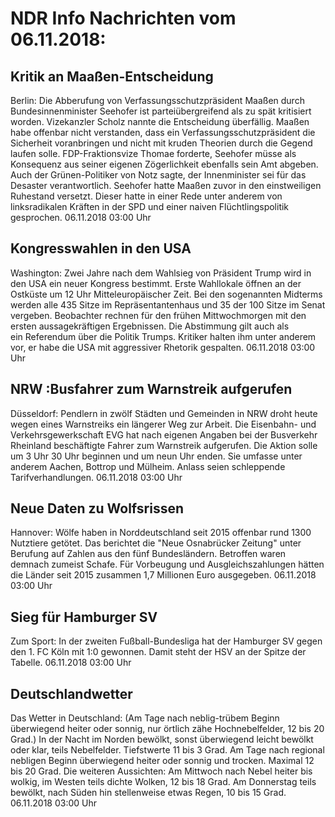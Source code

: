# NDR Info Nachrichten vom 06.11.2018:


## Kritik an Maaßen-Entscheidung
Berlin: Die Abberufung von Verfassungsschutzpräsident Maaßen durch Bundesinnenminister Seehofer ist parteiübergreifend als zu spät kritisiert worden. Vizekanzler Scholz nannte die Entscheidung überfällig. Maaßen habe offenbar nicht verstanden, dass ein Verfassungsschutzpräsident die Sicherheit voranbringen und nicht mit kruden Theorien durch die Gegend laufen solle. FDP-Fraktionsvize Thomae forderte, Seehofer müsse als Konsequenz aus seiner eigenen Zögerlichkeit ebenfalls sein Amt abgeben. Auch der Grünen-Politiker von Notz sagte, der Innenminister sei für das Desaster verantwortlich. Seehofer hatte Maaßen zuvor in den einstweiligen Ruhestand versetzt. Dieser hatte in einer Rede unter anderem von linksradikalen Kräften in der SPD und einer naiven Flüchtlingspolitik gesprochen. 06.11.2018 03:00 Uhr 

## Kongresswahlen in den USA
Washington: Zwei Jahre nach dem Wahlsieg von Präsident Trump wird in den USA ein neuer Kongress bestimmt. Erste Wahllokale öffnen an der Ostküste um 12 Uhr Mitteleuropäischer Zeit. Bei den sogenannten Midterms werden alle 435 Sitze im Repräsentantenhaus und 35 der 100 Sitze im Senat vergeben. Beobachter rechnen für den frühen Mittwochmorgen mit den ersten aussagekräftigen Ergebnissen. Die Abstimmung gilt auch als ein Referendum über die Politik Trumps. Kritiker halten ihm unter anderem vor, er habe die USA mit aggressiver Rhetorik gespalten. 06.11.2018 03:00 Uhr 

## NRW :Busfahrer zum Warnstreik aufgerufen
Düsseldorf: Pendlern in zwölf Städten und Gemeinden in NRW droht heute wegen eines Warnstreiks ein längerer Weg zur Arbeit. Die Eisenbahn- und Verkehrsgewerkschaft EVG hat nach eigenen Angaben bei der Busverkehr Rheinland beschäftigte Fahrer zum Warnstreik aufgerufen. Die Aktion solle um 3 Uhr 30 Uhr beginnen und um neun Uhr enden. Sie umfasse unter anderem Aachen, Bottrop und Mülheim. Anlass seien schleppende Tarifverhandlungen. 06.11.2018 03:00 Uhr 

## Neue Daten zu Wolfsrissen
Hannover: Wölfe haben in Norddeutschland seit 2015 offenbar rund 1300 Nutztiere getötet. Das berichtet die "Neue Osnabrücker Zeitung" unter Berufung auf Zahlen aus den fünf Bundesländern. Betroffen waren demnach zumeist Schafe. Für Vorbeugung und Ausgleichszahlungen hätten die Länder seit 2015 zusammen 1,7 Millionen Euro ausgegeben. 06.11.2018 03:00 Uhr 

## Sieg für Hamburger SV
Zum Sport: In der zweiten Fußball-Bundesliga hat der Hamburger SV gegen den 1. FC Köln mit 1:0 gewonnen. Damit steht der HSV an der Spitze der Tabelle. 06.11.2018 03:00 Uhr 

## Deutschlandwetter
Das Wetter in Deutschland:
(Am Tage nach neblig-trübem Beginn überwiegend heiter oder sonnig, nur örtlich zähe Hochnebelfelder, 12 bis 20 Grad.) In der Nacht im Norden bewölkt, sonst überwiegend leicht bewölkt oder klar, teils Nebelfelder. Tiefstwerte 11 bis 3 Grad. Am Tage nach regional nebligen Beginn überwiegend heiter oder sonnig und trocken. Maximal 12 bis 20 Grad. Die weiteren Aussichten: Am Mittwoch nach Nebel heiter bis wolkig, im Westen teils dichte Wolken, 12 bis 18 Grad. Am Donnerstag teils bewölkt, nach Süden hin stellenweise etwas Regen, 10 bis 15 Grad. 06.11.2018 03:00 Uhr 
